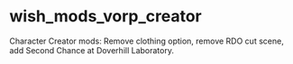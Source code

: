 # wish_mods_vorp_creator
Character Creator mods: Remove clothing option, remove RDO cut scene, add Second Chance at Doverhill Laboratory.
